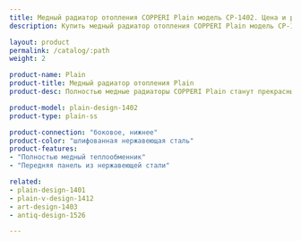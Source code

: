 ```yaml
---
title: Медный радиатор отопления COPPERI Plain модель CP-1402. Цена и размеры
description: Купить медный радиатор отопления COPPERI Plain модель CP-1402. Цена и размеры по цене производителя в Москве.

layout: product
permalink: /catalog/:path
weight: 2

product-name: Plain
product-title: Медный радиатор отопления Plain
product-desc: Полностью медные радиаторы COPPERI Plain станут прекрасным дополнением к любому, даже самому строгому интерьеру, благодаря минималистичному дизайну и широкой цветовой гамме. Современная и надежная конструкция в сочетании с применяемыми материалами гарантирует стабильный и равномерный обогрев помещения в любые морозы.

product-model: plain-design-1402
product-type: plain-ss

product-connection: "боковое, нижнее"
product-color: "шлифованная нержавеющая сталь"
product-features:
- "Полностью медный теплообменник"
- "Передняя панель из нержавеющей стали"

related:
- plain-design-1401
- plain-v-design-1412
- art-design-1403
- antiq-design-1526

---
```

